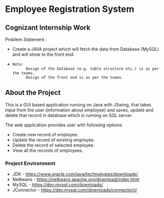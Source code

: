 # Employee Registration System

## Cognizant Internship Work

Problem Statement :
- Create a JAVA project which will fetch the data from Database (MySQL) and will show to the front end.
- 
      Note:
            Design of the Database (e.g. table structure etc.) is as per the teams.
            Design of the front end is as per the teams.

## About the Project
This is a GUI based application running on Java with JSwing, that takes input from the user (information about employee) and saves, update and delete that record in database which is running on SQL server.


The web application provides user with following options:
- Create new record of employee.
- Update the record of existing employee.
- Delete the record of selected employee.
- View all the records of employees.

### Project Environment
- JDK - https://www.oracle.com/java/technologies/downloads/
- Netbeans - https://netbeans.apache.org/download/index.html
- MySQL - https://dev.mysql.com/downloads/
- JConnector - https://dev.mysql.com/downloads/connector/j/
